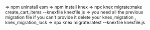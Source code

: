 => npm uninstall esm
=> npm install knex
=> npx knex migrate:make create_cart_items --knexfile knexfile.js
=> you need all the previous migration file if you can't provide it delete your knex_migration , knex_migration_lock
=> npx knex migrate:latest --knexfile knexfile.js
